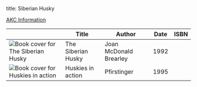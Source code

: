 title: Siberian Husky

[AKC Information](https://www.akc.org/dog-breeds/siberian-husky/)

| |  Title | Author | Date | ISBN |
| - | ----  | ------ | ---- | ---- |
|![Book cover for The Siberian Husky](https://covers.openlibrary.org/b/isbn/.jpg)|The Siberian Husky|Joan McDonald Brearley|1992||
|![Book cover for Huskies in action](https://covers.openlibrary.org/b/isbn/.jpg)|Huskies in action|Pfirstinger|1995||

